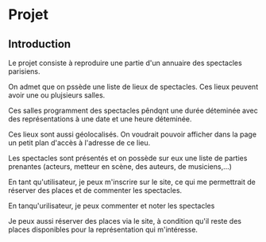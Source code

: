 # Projet

## Introduction

Le projet consiste à reproduire une partie d'un annuaire des spectacles parisiens.

 On admet que on pssède une liste de lieux de spectacles. Ces lieux peuvent avoir une ou plujsieurs salles.

Ces salles programment des spectacles pêndqnt une durée déteminée avec des représentations à une date et une heure déteminée.

Ces lieux sont aussi géolocalisés. On voudrait pouvoir afficher dans la page un petit plan d'accès à l'adresse de ce lieu.

Les spectacles sont présentés et on possède sur eux une liste de parties prenantes (acteurs, metteur en scène, des auteurs, de musiciens,...)

En tant qu'utilisateur, je peux m'inscrire sur le site, ce qui me permettrait de réserver des places et de commenter les spectacles.

En tanqu'urilisateur, je peux commenter et noter les spectacles

Je peux aussi réserver des places via le site, à condition qu'il reste des places disponibles  pour la représentation qui m'intéresse.


